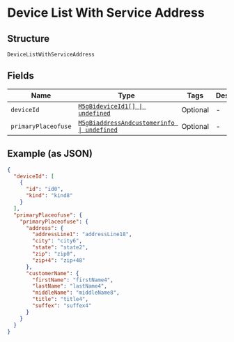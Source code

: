 
# Device List With Service Address

## Structure

`DeviceListWithServiceAddress`

## Fields

| Name | Type | Tags | Description |
|  --- | --- | --- | --- |
| `deviceId` | [`M5gBideviceId1[] \| undefined`](../../doc/models/5g-bidevice-id-1.md) | Optional | - |
| `primaryPlaceofuse` | [`M5gBiaddressAndcustomerinfo \| undefined`](../../doc/models/5g-biaddress-andcustomerinfo.md) | Optional | - |

## Example (as JSON)

```json
{
  "deviceId": [
    {
      "id": "id0",
      "kind": "kind8"
    }
  ],
  "primaryPlaceofuse": {
    "primaryPlaceofuse": {
      "address": {
        "addressLine1": "addressLine18",
        "city": "city6",
        "state": "state2",
        "zip": "zip0",
        "zip+4": "zip+48"
      },
      "customerName": {
        "firstName": "firstName4",
        "lastName": "lastName4",
        "middleName": "middleName8",
        "title": "title4",
        "suffex": "suffex4"
      }
    }
  }
}
```

